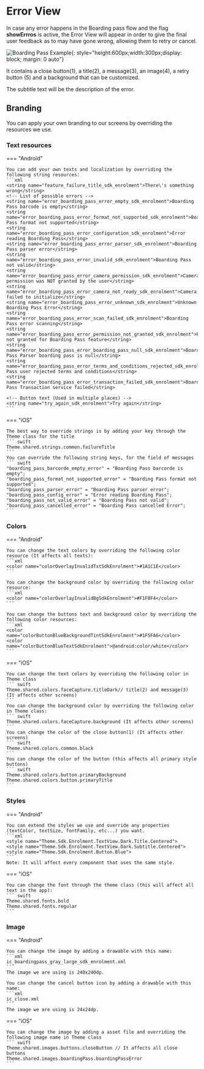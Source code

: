 # Error View

In case any error happens in the Boarding pass flow and the flag **showErrros** is active, the Error View will appear in order to give the final user feedback as to may have gone wrong, allowing them to retry or cancel.

![Boarding Pass Example](Assets/BP_Error_Frame_Labeled.png "Boarding Pass Default Error Screen"){: style="height:600px;width:300px;display: block; margin: 0 auto"}

It contains a close button(1), a title(2), a message(3), an image(4), a retry button (5) and a background that can be customized.

The subtitle text will be the description of the error.

## Branding

You can apply your own branding to our screens by overriding the resources we use.

### Text resources

=== "Android"
    
    You can add your own texts and localization by overriding the following string resources:
    ```xml
    <string name="feature_failure_title_sdk_enrolment">There\'s something wrong</string>
    <!-- List of possible errors -->
    <string name="error_boarding_pass_error_empty_sdk_enrolment">Boarding Pass barcode is empty</string>
    <string name="error_boarding_pass_error_format_not_supported_sdk_enrolment">Boarding Pass format not supported</string>
    <string name="error_boarding_pass_error_configuration_sdk_enrolment">Error reading Boarding Pass</string>
    <string name="error_boarding_pass_error_parser_sdk_enrolment">Boarding Pass parser error</string>
    <string name="error_boarding_pass_error_invalid_sdk_enrolment">Boarding Pass not valid</string>
    <string name="error_boarding_pass_error_camera_permission_sdk_enrolment">Camera permission was NOT granted by the user</string>
    <string name="error_boarding_pass_error_camera_not_ready_sdk_enrolment">Camera failed to initialize</string>
    <string name="error_boarding_pass_error_unknown_sdk_enrolment">Unknown Boarding Pass Error</string>
    <string name="error_boarding_pass_error_scan_failed_sdk_enrolment">Boarding Pass error scanning</string>
    <string name="error_boarding_pass_error_permission_not_granted_sdk_enrolment">Permission not granted for Boarding Pass feature</string>
    <string name="error_boarding_pass_error_boarding_pass_null_sdk_enrolment">Boarding Pass Parser boarding pass is null</string>
    <string name="error_boarding_pass_error_terms_and_conditions_rejected_sdk_enrolment">Boarding Pass user rejected terms and conditions</string>
    <string name="error_boarding_pass_error_transaction_failed_sdk_enrolment">Boarding Pass Transaction service failed</string>

    <!-- Button text (Used in multiple places) -->
    <string name="try_again_sdk_enrolment">Try again</string>
    ```

=== "iOS"

    The best way to override strings is by adding your key through the Theme class for the title
    ``` swift
    Theme.shared.strings.common.failureTitle
    ```
    You can override the following string keys, for the field of messages
    ``` swift
    "boarding_pass_barcorde_empty_error" = "Boarding Pass barcorde is empty";
    "boarding_pass_format_not_supported_error" = "Boarding Pass format not supported";
    "boarding_pass_parser_error" = "Boarding Pass parser error";
    "boarding_pass_config_error" = "Error reading Boarding Pass";
    "boarding_pass_not_valid_error" = "Boarding Pass not valid";
    "boarding_pass_cancelled_error" = "Boarding Pass cancelled Error";
    ```

### Colors
=== "Android"

    You can change the text colors by overriding the following color resource (It affects all texts):
    ```xml
    <color name="colorOverlayInvalidTxtSdkEnrolment">#1A1C1E</color>
    ```

    You can change the background color by overriding the following color resource:
    ```xml
    <color name="colorOverlayInvalidBgSdkEnrolment">#F1F0F4</color>
    ```

    You can change the buttons text and background color by overriding the following color resources:
    ```xml
    <color name="colorButtonBlueBackgroundTintSdkEnrolment">#1F5FA6</color>
    <color name="colorButtonBlueTextSdkEnrolment">@android:color/white</color>
    ```

=== "iOS"

    You can change the text colors by overriding the following color in Theme class 
    ``` swift
    Theme.shared.colors.faceCapture.titleDark// title(2) and message(3) (It affects other screens)
    ```
    You can change the background color by overriding the following color in Theme class:
    ``` swift
    Theme.shared.colors.faceCapture.background (It affects other screens)
    ```
    You can change the color of the close button(1) (It affects other screens)
    ``` swift
    Theme.shared.colors.common.black
    ```
    You can change the color of the button (this affects all primary style buttons)
    ``` swift
    Theme.shared.colors.button.primaryBackground
    Theme.shared.colors.button.primaryTitle
    ```
    
### Styles
=== "Android"

    You can extend the styles we use and override any properties (textColor, textSize, fontFamily, etc...) you want.
    ```xml
    <style name="Theme.Sdk.Enrolment.TextView.Dark.Title.Centered">
    <style name="Theme.Sdk.Enrolment.TextView.Dark.Subtitle.Centered">
    <style name="Theme.Sdk.Enrolment.Button.Blue">
    ```
    Note: It will affect every component that uses the same style.

=== "iOS"

    You can change the font through the theme class (this will affect all text in the app):
    ``` swift
    Theme.shared.fonts.bold
    Theme.shared.fonts.regular
    ```

### Image

=== "Android"

    You can change the image by adding a drawable with this name:
    ```xml
    ic_boardingpass_gray_large_sdk_enrolment.xml
    ```
    The image we are using is 240x240dp.

    You can change the cancel button icon by adding a drawable with this name:
    ```xml
    ic_close.xml
    ```
    The image we are using is 24x24dp.

=== "iOS"

    You can change the image by adding a asset file and overriding the following image name in Theme class
    ``` swift
    Theme.shared.images.buttons.closeButton // It affects all close buttons
    Theme.shared.images.boardingPass.boardingPassError
    ```